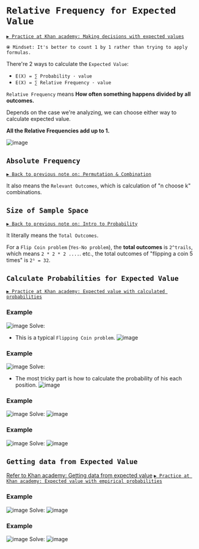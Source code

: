 # `Relative Frequency for Expected Value`
[`▶︎ Practice at Khan academy: Making decisions with expected values`](https://www.khanacademy.org/math/statistics-probability/random-variables-stats-library/modal/e/making-decisions-with-expected-values)

`⦿ Mindset: It's better to count 1 by 1 rather than trying to apply formulas.`


There're 2 ways to calculate the `Expected Value`:
- `E(X) = ∑ Probability · value`
- `E(X) = ∑ Relative Frequency · value`

`Relative Frequency` means **How often something happens divided by all outcomes.**

Depends on the case we're analyzing, we can choose either way to calculate expected value.

**All the Relative Frequencies add up to 1.**


![image](https://user-images.githubusercontent.com/14041622/44771370-635c2b00-ab9d-11e8-93b5-8f96e64d7291.png)

## `Absolute Frequency`
[`▶︎ Back to previous note on: Permutation & Combination`](https://github.com/solomonxie/solomonxie.github.io/issues/50#issuecomment-409875416)

It also means the `Relevant Outcomes`, which is calculation of "n choose k" combinations.

## `Size of Sample Space`
[`▶︎ Back to previous note on: Intro to Probability`](https://github.com/solomonxie/solomonxie.github.io/issues/44#issuecomment-372205396)

It literally means the `Total Outcomes`.

For a `Flip Coin problem` (`Yes-No problem`), the **total outcomes** is `2^trails`, which means `2 * 2 * 2 ....`.
etc., the total outcomes of "flipping a coin 5 times" is `2⁵ = 32`.

## `Calculate Probabilities for Expected Value`

[`▶︎ Practice at Khan academy: Expected value with calculated probabilities`](https://www.khanacademy.org/math/statistics-probability/random-variables-stats-library/modal/e/expected-value-with-calculated-probabilities)

### Example
![image](https://user-images.githubusercontent.com/14041622/44771870-dd40e400-ab9e-11e8-9b2f-a151aedc8b2d.png)
Solve:
- This is a typical `Flipping Coin problem`.
![image](https://user-images.githubusercontent.com/14041622/44776193-1d599400-abaa-11e8-8e35-7bfbea1aa891.png)


### Example
![image](https://user-images.githubusercontent.com/14041622/44770281-293d5a00-ab9a-11e8-97de-698e6cba6b30.png)
Solve:
- The most tricky part is how to calculate the probability of his each position.
![image](https://user-images.githubusercontent.com/14041622/44770385-76b9c700-ab9a-11e8-9a0c-5f36d8e49d30.png)


### Example
![image](https://user-images.githubusercontent.com/14041622/44831404-f73efd00-ac58-11e8-9c6c-28d482278174.png)
Solve:
![image](https://user-images.githubusercontent.com/14041622/44831513-79c7bc80-ac59-11e8-9ae1-2ee34b489d88.png)


### Example
![image](https://user-images.githubusercontent.com/14041622/44837866-59096200-ac6d-11e8-8b12-cb91be86cfd3.png)
Solve:
![image](https://user-images.githubusercontent.com/14041622/44837880-66265100-ac6d-11e8-87ea-0ddf97b3ebf1.png)




## `Getting data from Expected Value`
[Refer to Khan academy: Getting data from expected value](https://www.khanacademy.org/math/statistics-probability/random-variables-stats-library/modal/v/empirical-data-expected-value)
[`▶︎ Practice at Khan academy: Expected value with empirical probabilities`](https://www.khanacademy.org/math/statistics-probability/random-variables-stats-library/modal/e/expected-value-with-empirical-probabilities)


### Example
![image](https://user-images.githubusercontent.com/14041622/44713181-27658f00-aae5-11e8-8b09-2b787df43d03.png)
Solve:
![image](https://user-images.githubusercontent.com/14041622/44769597-bfbc4c00-ab97-11e8-8e1c-c0168ff9ab7b.png)



### Example
![image](https://user-images.githubusercontent.com/14041622/44717823-b1672500-aaf0-11e8-90a9-0c8073d2268b.png)
Solve:
![image](https://user-images.githubusercontent.com/14041622/44717961-20447e00-aaf1-11e8-898f-531a26a046df.png)

